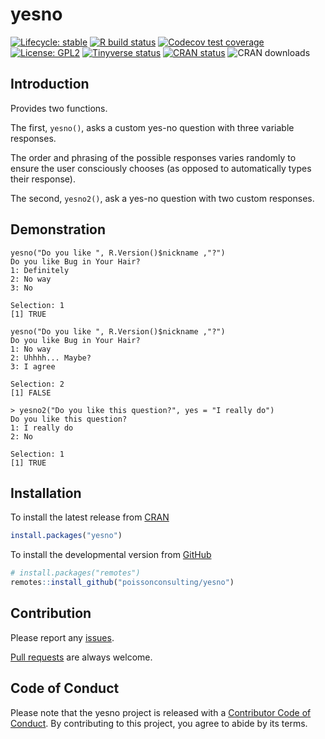 
<!-- README.md is generated from README.Rmd. Please edit that file -->

# yesno

<!-- badges: start -->

[![Lifecycle:
stable](https://img.shields.io/badge/lifecycle-stable-brightgreen.svg)](https://lifecycle.r-lib.org/articles/stages.html#stable)
[![R build
status](https://github.com/poissonconsulting/yesno/workflows/R-CMD-check/badge.svg)](https://github.com/poissonconsulting/yesno/actions)
[![Codecov test
coverage](https://codecov.io/gh/poissonconsulting/yesno/branch/master/graph/badge.svg)](https://codecov.io/gh/poissonconsulting/yesno?branch=master)
[![License:
GPL2](https://img.shields.io/badge/License-GPL2-blue.svg)](https://www.gnu.org/licenses/old-licenses/gpl-2.0.en.html)
[![Tinyverse
status](https://tinyverse.netlify.com/badge/yesno)](https://CRAN.R-project.org/package=yesno)
[![CRAN
status](https://www.r-pkg.org/badges/version/yesno)](https://cran.r-project.org/package=yesno)
![CRAN downloads](https://cranlogs.r-pkg.org/badges/yesno)
<!-- badges: end -->

## Introduction

Provides two functions.

The first, `yesno()`, asks a custom yes-no question with three variable
responses.

The order and phrasing of the possible responses varies randomly to
ensure the user consciously chooses (as opposed to automatically types
their response).

The second, `yesno2()`, ask a yes-no question with two custom responses.

## Demonstration

    yesno("Do you like ", R.Version()$nickname ,"?")
    Do you like Bug in Your Hair?
    1: Definitely
    2: No way
    3: No

    Selection: 1
    [1] TRUE

    yesno("Do you like ", R.Version()$nickname ,"?")
    Do you like Bug in Your Hair?
    1: No way
    2: Uhhhh... Maybe?
    3: I agree

    Selection: 2
    [1] FALSE

    > yesno2("Do you like this question?", yes = "I really do")
    Do you like this question?
    1: I really do
    2: No

    Selection: 1
    [1] TRUE

## Installation

To install the latest release from [CRAN](https://cran.r-project.org)

``` r
install.packages("yesno")
```

To install the developmental version from
[GitHub](https://github.com/poissonconsulting/yesno)

``` r
# install.packages("remotes")
remotes::install_github("poissonconsulting/yesno")
```

## Contribution

Please report any
[issues](https://github.com/poissonconsulting/yesno/issues).

[Pull requests](https://github.com/poissonconsulting/yesno/pulls) are
always welcome.

## Code of Conduct

Please note that the yesno project is released with a [Contributor Code
of
Conduct](https://contributor-covenant.org/version/2/0/CODE_OF_CONDUCT.html).
By contributing to this project, you agree to abide by its terms.
